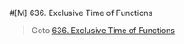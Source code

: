 #[M] 636. Exclusive Time of Functions
> Goto <a href="https://leetcode.com/problems/exclusive-time-of-functions/description/">636. Exclusive Time of Functions</a>